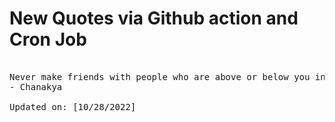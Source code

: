 # New Quotes via Github action and Cron Job

<pre>
<!-- #quote -->
Never make friends with people who are above or below you in status. Such friendships will never give you any happiness.
- Chanakya

Updated on: [10/28/2022]
<!-- #quoteEnd -->
</pre>
